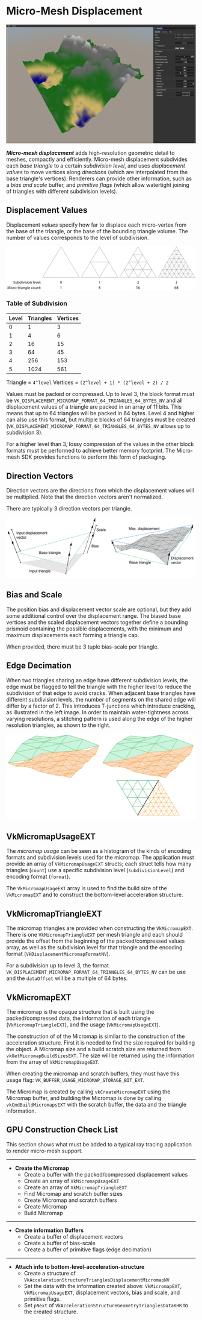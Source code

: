 # Micro-Mesh Displacement
![](docs/micromesh.png)

_**Micro-mesh displacement**_ adds high-resolution geometric detail to meshes, compactly and efficiently. Micro-mesh displacement subdivides each _base triangle_ to a certain _subdivision level_, and uses _displacement values_ to move vertices along _directions_ (which are interpolated from the base triangle's vertices). Renderers can provide other information, such as a _bias and scale_ buffer, and _primitive flags_ (which allow watertight joining of triangles with different subdivision levels).

## Displacement Values

Displacement _values_ specify how far to displace each micro-vertex from the base of the triangle, or the base of the bounding triangle volume.  The number of values corresponds to the level of subdivision.



![](docs/SubdivisionSchemeExamples.jpg)

### Table of Subdivision

| Level | Triangles | Vertices  |
|-------| --------- | --------  |
| 0     | 1         | 3         |
| 1     | 4         | 6         |
| 2     | 16        | 15        |
| 3     | 64        | 45        |
| 4     | 256       | 153       |
| 5     | 1024      | 561       |

Triangle = `4^level`
Vertices = `(2^level + 1) * (2^level + 2) / 2 `


Values must be packed or compressed. Up to level 3, the block format must be `VK_DISPLACEMENT_MICROMAP_FORMAT_64_TRIANGLES_64_BYTES_NV` and all displacement values of a triangle are packed in an array of 11 bits. This means that up to 64 triangles will be packed in 64 bytes. Level 4 and higher can also use this format, but multiple blocks of 64 triangles must be created (`VK_DISPLACEMENT_MICROMAP_FORMAT_64_TRIANGLES_64_BYTES_NV` allows up to subdivision 3).

For a higher level than 3, lossy compression of the values in the other block formats must be performed to achieve better memory footprint. The Micro-mesh SDK provides functions to perform this form of packaging.


## Direction Vectors

Direction vectors are the directions from which the displacement values will be multiplied. Note that the direction vectors aren't normalized. 

There are typically 3 direction vectors per triangle. 

![](docs/DisplacementPrismoidInputs.jpg)

## Bias and Scale

The position bias and displacement vector scale are optional, but they add some additional control over the displacement range. The biased base vertices and the scaled displacement vectors together define a bounding prismoid containing the possible displacements, with the minimum and maximum displacements each forming a triangle cap. 

When provided, there must be 3 tuple bias-scale per triangle.


## Edge Decimation

When two triangles sharing an edge have different subdivision levels, the edge must be flagged to tell the triangle with the higher level to reduce the subdivision of that edge to avoid cracks.  When adjacent base triangles have different subdivision levels, the number of segments on the shared edge will differ by a factor of 2. This introduces T-junctions which introduce cracking, as illustrated in the left image. In order to maintain water-tightness across varying resolutions, a stitching pattern is used along the edge of the higher resolution triangles, as shown to the right.

![](docs/EdgeDecimation.jpg)




## VkMicromapUsageEXT

The _micromap usage_ can be seen as a histogram of the kinds of encoding formats and subdivision levels used for the micromap. The application must provide an array of `VkMicromapUsageEXT` structs; each struct tells how many triangles (`count`) use a specific subdivision level (`subdivisionLevel`) and encoding format (`format`).

The `VkMicromapUsageEXT` array is used to find the build size of the `VkMicromapEXT` and to construct the bottom-level acceleration structure.


## VkMicromapTriangleEXT

The micromap triangles are provided when constructing the `VkMicromapEXT`. There is one `VkMicromapTriangleEXT` per mesh triangle and each should provide the offset from the beginning of the packed/compressed values array, as well as the subdivision level for that triangle and the encoding format (`VkDisplacementMicromapFormatNV`).

For a subdivision up to level 3, the format `VK_DISPLACEMENT_MICROMAP_FORMAT_64_TRIANGLES_64_BYTES_NV` can be use and the `dataOffset` will be a multiple of 64 bytes.


## VkMicromapEXT

The micromap is the opaque structure that is built using the packed/compressed data, the information of each triangle (`VkMicromapTriangleEXT`), and the usage (`VkMicromapUsageEXT`).

The construction of of the Micromap is similar to the construction of the acceleration structure. First it is needed to find the size required for building the object. A Micromap size and a build scratch size are returned from `vkGetMicromapBuildSizesEXT`.  The size will be returned using the information from the array of `VkMicromapUsageEXT`. 

When creating the micromap and scratch buffers, they must have this usage flag: `VK_BUFFER_USAGE_MICROMAP_STORAGE_BIT_EXT`.

The Micromap is created by calling `vkCreateMicromapEXT` using the Micromap buffer, and building the Micromap is done by calling `vkCmdBuildMicromapsEXT` with the scratch buffer, the data and the triangle information.


## GPU Construction Check List

This section shows what must be added to a typical ray tracing application to render micro-mesh support. 

***

* **Create the Micromap**
	* Create a buffer with the packed/compressed displacement values
	* Create an array of `VkMicromapUsageEXT`
	* Create an array of `VkMicromapTriangleEXT`
	* Find Micromap and scratch buffer sizes
	* Create Micromap and scratch buffers
	* Create Micromap
	* Build Micromap
***
* **Create information Buffers**
	* Create a buffer of displacement vectors
	* Create a buffer of bias-scale
	* Create a buffer of primitive flags (edge decimation)
***
*  **Attach info to bottom-level-acceleration-structure**
	* Create a structure of `VkAccelerationStructureTrianglesDisplacementMicromapNV`
	* Set the data with the information created above: `VkMicromapEXT`, `VkMicromapUsageEXT`, displacement vectors, bias and scale, and primitive flags.
	* Set  `pNext` of `VkAccelerationStructureGeometryTrianglesDataKHR` to the created structure.
	

